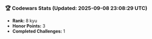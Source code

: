 ### 🏆 Codewars Stats (Updated: 2025-09-08 23:08:29 UTC)

- **Rank:** 8 kyu
- **Honor Points:** 3
- **Completed Challenges:** 1
